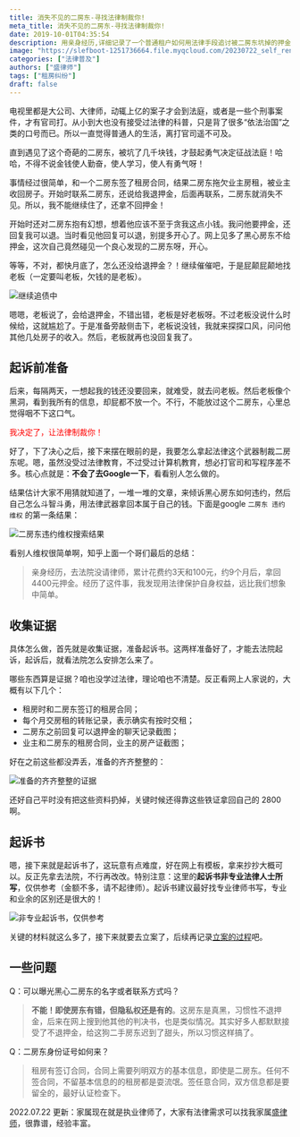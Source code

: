 ```yaml
---
title: 消失不见的二房东-寻找法律制裁你!
meta_title: 消失不见的二房东-寻找法律制裁你!
date: 2019-10-01T04:35:54
description: 用亲身经历,详细记录了一个普通租户如何用法律手段追讨被二房东坑掉的押金的全过程。涵盖证据收集、起诉状撰写、立案申请等法律操作实务。旨在展示普通人利用现有法律途径维护合法权益的可能,鼓励更多租户勇于维权,不要畏惧法律程序的复杂。
image: "https://slefboot-1251736664.file.myqcloud.com/20230722_self_rent_pre_1.png/webp"
categories: ["法律普及"]
authors: ["盛律师"]
tags: ["租房纠纷"]
draft: false
---
```


电视里都是大公司、大律师，动辄上亿的案子才会到法庭，或者是一些个刑事案件，才有官司打。从小到大也没有接受过法律的科普，只是背了很多“依法治国”之类的口号而已。所以一直觉得普通人的生活，离打官司遥不可及。

直到遇见了这个奇葩的二房东，被坑了几千块钱，才鼓起勇气决定征战法庭！哈哈，不得不说金钱使人勤奋，使人学习，使人有勇气呀！

事情经过很简单，和一个二房东签了租房合同，结果二房东拖欠业主房租，被业主收回房子。开始时联系二房东，还说给我退押金，后面再联系，二房东就消失不见。所以，我不能继续住了，还拿不回押金！

开始时还对二房东抱有幻想，想着他应该不至于贪我这点小钱。我问他要押金，还回复我可以退。当时看见他回复可以退，别提多开心了。网上见多了黑心房东不给押金，这次自己竟然碰见一个良心发现的二房东呀，开心。

等等，不对，都快月底了，怎么还没给退押金？！继续催催吧，于是屁颠屁颠地找老板（一定要叫老板，欠钱的是老板）。

![继续追债中](https://slefboot-1251736664.file.myqcloud.com/20230722_self_rent_pre_2.png)

嗯嗯，老板说了，会给退押金，不错出错，老板是好老板呀。不过老板没说什么时候给，这就尴尬了。于是准备旁敲侧击下，老板说没钱，我就来探探口风，问问他其他几处房子的收入。然后，老板就再也没回复我了。

## 起诉前准备

后来，每隔两天，一想起我的钱还没要回来，就难受，就去问老板。然后老板像个黑洞，看到我所有的信息，却屁都不放一个。不行，不能放过这个二房东，心里总觉得咽不下这口气。

<span style='color:red'>我决定了，让法律制裁你！</span>

好了，下了决心之后，接下来摆在眼前的是，我要怎么拿起法律这个武器制裁二房东呢。嗯，虽然没受过法律教育，不过受过计算机教育，想必打官司和写程序差不多。核心点就是：**不会了去Google一下**，看看别人怎么做的。

结果估计大家不用猜就知道了，一堆一堆的文章，来倾诉黑心房东如何违约，然后自己怎么斗智斗勇，用法律武器拿回本属于自己的钱。下面是google `二房东 违约 维权` 的第一条结果：

![二房东违约维权搜索结果](https://slefboot-1251736664.file.myqcloud.com/20230722_self_rent_pre_3.png)

看别人维权很简单啊，知乎上面一个哥们最后的总结：

> 亲身经历，去法院没请律师，累计花费约3天和100元，约9个月后，拿回4400元押金。经历了这件事，我发现用法律保护自身权益，远比我们想象中简单。

## 收集证据

具体怎么做，首先就是收集证据，准备起诉书。这两样准备好了，才能去法院起诉，起诉后，就看法院怎么安排怎么来了。

哪些东西算是证据？咱也没学过法律，理论咱也不清楚。反正看网上人家说的，大概有以下几个：

- 租房时和二房东签订的租房合同；
- 每个月交房租的转账记录，表示确实有按时交租；
- 二房东之前回复可以退押金的聊天记录截图；
- 业主和二房东的租房合同，业主的房产证截图；

好在之前这些都没弄丢，准备的齐齐整整的：

![准备的齐齐整整的证据](https://slefboot-1251736664.file.myqcloud.com/20230722_self_rent_pre_4.png)

还好自己平时没有把这些资料扔掉，关键时候还得靠这些铁证拿回自己的 2800 啊。

## 起诉书

嗯，接下来就是起诉书了，这玩意有点难度，好在网上有模板，拿来抄抄大概可以。反正先拿去法院，不行再改改。特别注意：这里的**起诉书非专业法律人士所写**，仅供参考（金额不多，请不起律师）。起诉书建议最好找专业律师书写，专业和业余的区别还是很大的！

![非专业起诉书，仅供参考](https://slefboot-1251736664.file.myqcloud.com/20230722_self_rent_pre_5.png)

关键的材料就这么多了，接下来就要去立案了，后续再记录[立案的过程](https://selfboot.cn/2019/11/01/self_rent_do/)吧。

## 一些问题

Q：可以曝光黑心二房东的名字或者联系方式吗？

> **不能！即使房东有错，但隐私权还是有的**。这房东是真黑，习惯性不退押金，后来在网上搜到他其他的判决书，也是类似情况。其实好多人都默默接受了不退押金，给这狗二手房东迟到了甜头，所以习惯这样搞了。

Q：二房东身份证号如何来？

> 租房有签订合同，合同上需要列明双方的基本信息，即使是二房东。任何不签合同，不留基本信息的的租房都是耍流氓。签任意合同，双方信息都是要留全的，最好认证检查下。

2022.07.22 更新：家属现在就是执业律师了，大家有法律需求可以找我家属[盛律师](https://shenglvshi.cn/about)，很靠谱，经验丰富。